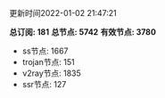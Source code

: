 更新时间2022-01-02 21:47:21

**总订阅: 181**
**总节点: 5742**
**有效节点: 3780**
- ss节点: 1667
- trojan节点: 151
- v2ray节点: 1835
- ssr节点: 127

